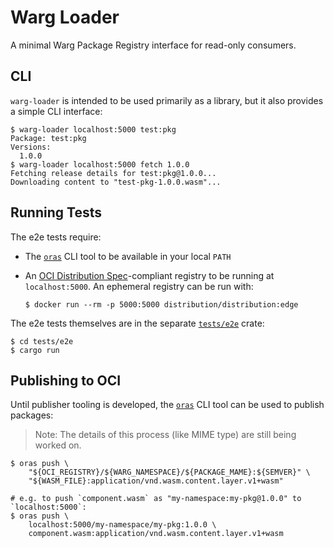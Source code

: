 # Warg Loader

A minimal Warg Package Registry interface for read-only consumers.

## CLI

`warg-loader` is intended to be used primarily as a library, but it also
provides a simple CLI interface:

```console
$ warg-loader localhost:5000 test:pkg
Package: test:pkg
Versions:
  1.0.0
$ warg-loader localhost:5000 fetch 1.0.0
Fetching release details for test:pkg@1.0.0...
Downloading content to "test-pkg-1.0.0.wasm"...
```

## Running Tests

The e2e tests require:
- The [`oras`](https://github.com/oras-project/oras) CLI tool to be available in
  your local `PATH`
- An [OCI Distribution Spec](https://github.com/opencontainers/distribution-spec)-compliant
  registry to be running at `localhost:5000`. An ephemeral registry can be run with:

  ```console
  $ docker run --rm -p 5000:5000 distribution/distribution:edge
  ```

The e2e tests themselves are in the separate [`tests/e2e`](./tests/e2e/) crate:

```console
$ cd tests/e2e
$ cargo run
```

## Publishing to OCI

Until publisher tooling is developed, the [`oras`](https://github.com/oras-project/oras)
CLI tool can be used to publish packages:

> Note: The details of this process (like MIME type) are still being worked on.

```console
$ oras push \
    "${OCI_REGISTRY}/${WARG_NAMESPACE}/${PACKAGE_MAME}:${SEMVER}" \
    "${WASM_FILE}:application/vnd.wasm.content.layer.v1+wasm"

# e.g. to push `component.wasm` as "my-namespace:my-pkg@1.0.0" to `localhost:5000`:
$ oras push \
    localhost:5000/my-namespace/my-pkg:1.0.0 \
    component.wasm:application/vnd.wasm.content.layer.v1+wasm
```